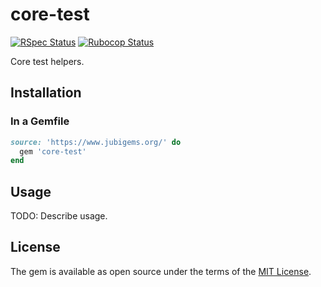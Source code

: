 # core-test

[![RSpec Status](https://github.com/jubishop/core-test/workflows/RSpec/badge.svg)](https://github.com/jubishop/core-test/actions/workflows/rspec.yml)  [![Rubocop Status](https://github.com/jubishop/core-test/workflows/Rubocop/badge.svg)](https://github.com/jubishop/core-test/actions/workflows/rubocop.yml)

Core test helpers.

## Installation

### In a Gemfile

```ruby
source: 'https://www.jubigems.org/' do
  gem 'core-test'
end
```

## Usage

TODO: Describe usage.

## License

The gem is available as open source under the terms of the [MIT License](https://opensource.org/licenses/MIT).
